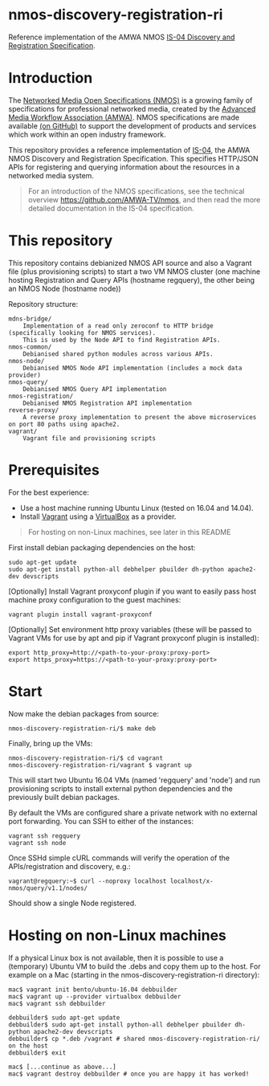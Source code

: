 # nmos-discovery-registration-ri

Reference implementation of the AMWA NMOS [IS-04 Discovery and Registration Specification][is-04].

# Introduction

The [Networked Media Open Specifications (NMOS)][nmos] is a growing family of specifications for professional networked media, created by the [Advanced Media Workflow Association (AMWA)][amwa]. NMOS specifications are made available [(on GitHub)][amwa-github] to support the development of products and services which work within an open industry framework.

This repository provides a reference implementation of [IS-04][is-04], the AMWA NMOS Discovery and Registration Specification. This specifies HTTP/JSON APIs for registering and querying information about the resources in a networked media system.

> For an introduction of the NMOS specifications, see the technical overview https://github.com/AMWA-TV/nmos, and then read the more detailed documentation in the IS-04 specification.


# This repository
This repository contains debianized NMOS API source and also a Vagrant file (plus provisioning scripts) to start a two VM NMOS cluster (one machine hosting Registration and Query APIs (hostname regquery), the other being an NMOS Node (hostname node))

Repository structure:

```
mdns-bridge/
    Implementation of a read only zeroconf to HTTP bridge (specifically looking for NMOS services).
    This is used by the Node API to find Registration APIs.
nmos-common/
    Debianised shared python modules across various APIs.
nmos-node/
    Debianised NMOS Node API implementation (includes a mock data provider)
nmos-query/
    Debianised NMOS Query API implementation
nmos-registration/
    Debianised NMOS Registration API implementation
reverse-proxy/
    A reverse proxy implementation to present the above microservices on port 80 paths using apache2.
vagrant/
    Vagrant file and provisioning scripts
```

# Prerequisites

For the best experience:
- Use a host machine running Ubuntu Linux (tested on 16.04 and 14.04).
- Install [Vagrant][vagrant-install] using a [VirtualBox][vagrant-virtualbox] as a provider.

> For hosting on non-Linux machines, see later in this README

First install debian packaging dependencies on the host:
```
sudo apt-get update
sudo apt-get install python-all debhelper pbuilder dh-python apache2-dev devscripts
```

[Optionally] Install Vagrant proxyconf plugin if you want to easily pass host machine proxy configuration to the guest machines:
```
vagrant plugin install vagrant-proxyconf
```

[Optionally] Set environment http proxy variables (these will be passed to Vagrant VMs for use by apt and pip if Vagrant proxyconf plugin is installed):
```
export http_proxy=http://<path-to-your-proxy:proxy-port>
export https_proxy=https://<path-to-your-proxy:proxy-port>
```

# Start

Now make the debian packages from source:
```
nmos-discovery-registration-ri/$ make deb
```

Finally, bring up the VMs:
```
nmos-discovery-registration-ri/$ cd vagrant
nmos-discovery-registration-ri/vagrant $ vagrant up
```

This will start two Ubuntu 16.04 VMs (named 'regquery' and 'node') and run provisioning scripts to install external python dependencies and the previously built debian packages.

By default the VMs are configured share a private network with no external port forwarding. You can SSH to either of the instances:

```
vagrant ssh regquery
vagrant ssh node
```

Once SSHd simple cURL commands will verify the operation of the APIs/registration and discovery, e.g.:

```
vagrant@regquery:~$ curl --noproxy localhost localhost/x-nmos/query/v1.1/nodes/
```
Should show a single Node registered.

# Hosting on non-Linux machines

If a physical Linux box is not available, then it is possible to use a (temporary) Ubuntu VM to build the .debs and copy them up to the host.  For example on a Mac (starting in the nmos-discovery-registration-ri directory):

```
mac$ vagrant init bento/ubuntu-16.04 debbuilder
mac$ vagrant up --provider virtualbox debbuilder
mac$ vagrant ssh debbuilder

debbuilder$ sudo apt-get update
debbuilder$ sudo apt-get install python-all debhelper pbuilder dh-python apache2-dev devscripts
debbuilder$ cp *.deb /vagrant # shared nmos-discovery-registration-ri/ on the host
debbuilder$ exit

mac$ [...continue as above...]
mac$ vagrant destroy debbuilder # once you are happy it has worked!

```

[comment]: <> (References/Links)

  [is-04]: https://github.com/AMWA-TV/nmos-discovery-registration "IS-04 Discovery and Registration Specification"

  [nmos]: http://nmos.tv/ "NMOS"

  [amwa]: http://amwa.tv/ "AMWA"

  [amwa-github]: https://github.com/AMWA-TV "AMWA-TV GitHub"

  [is-04]: https://github.com/AMWA-TV/nmos-discovery-registration "IS-04"

  [vagrant-install]: https://www.vagrantup.com/docs/installation/ "Vagrant Installation"
   [vagrant-virtualbox]: https://www.vagrantup.com/docs/virtualbox/ "Vagrant VirtualBox"

